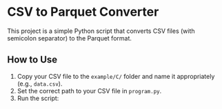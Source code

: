 # CSV to Parquet Converter

This project is a simple Python script that converts CSV files (with semicolon separator) to the Parquet format.

## How to Use

1. Copy your CSV file to the `example/C/` folder and name it appropriately (e.g., `data.csv`).
2. Set the correct path to your CSV file in `program.py`.
3. Run the script:

